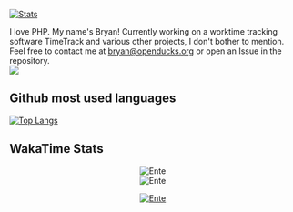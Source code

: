 [![Stats](https://github-readme-stats.vercel.app/api?username=Ente&show_icons=true)]()

I love PHP.
My name's Bryan!
Currently working on a worktime tracking software TimeTrack and various other projects, I don't bother to mention.
Feel free to contact me at bryan@openducks.org or open an Issue in the repository.
<br><a href=""><img src="https://visitcount.itsvg.in/api?id=ente&label=Profile%20Views&color=1&icon=1&pretty=true"></a>

## Github most used languages
[![Top Langs](https://github-readme-stats.vercel.app/api/top-langs/?username=Ente&layout=compact)]()

## WakaTime Stats

<p align="center">
  <img src="https://github-readme-stats.vercel.app/api?username=Ente&show_icons=true&count_private=true&bg_color=00000000&text_color=808080&hide_border=true" alt="Ente" /><br>
  <img src="https://github-readme-streak-stats.herokuapp.com?user=Ente&theme=onedark&hide_border=true&background=00000000&stroke=80808080" alt="Ente" />
</p>
<p align="center">
  <a href="https://wakatime.com/@Ente"> <img src="https://github-readme-stats.vercel.app/api/wakatime?username=Ente&show_icons=true&layout=compact&bg_color=00000000&text_color=808080&hide_border=true" alt="Ente" /> </a>
</p>
